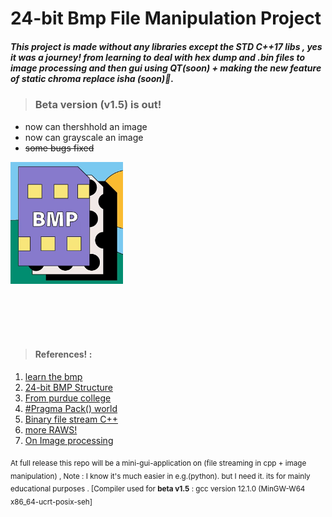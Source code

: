 # __24-bit Bmp File Manipulation Project__ 

##### This project is made without any libraries except the STD C++17 libs , yes it was a journey!  from learning to deal with hex dump and .bin files to image processing and then gui using QT(soon)  + making the new feature of static chroma replace isha (soon)💙.

> ### Beta version (v1.5) is out!
 * now can thershhold an image 
 * now can grayscale an image 
 * ~~some bugs fixed~~

![ alt text for screen readers](assets/Bmp_chorma.png "icon") 


</br>
</br>
</br>
</br>




> #### References! : 
  
1. [learn the  bmp](https://www.drdobbs.com/architecture-and-design/the-bmp-file-format-part-1/184409517)
2. [24-bit BMP Structure](https://upload.wikimedia.org/wikipedia/commons/7/75/BMPfileFormat.svg)
3. [From purdue college](https://engineering.purdue.edu/ece264/17au/hw/HW15)
4. [#Pragma Pack() world](https://learn.microsoft.com/en-us/cpp/preprocessor/pack?view=msvc-170)
5. [Binary file stream C++](https://www.eecs.umich.edu/courses/eecs380/HANDOUTS/cppBinaryFileIO-2.html)
6. [more RAWS!](https://cplusplus.com/articles/DzywvCM9/)
7. [On Image processing](https://web.stanford.edu/class/ee368/handouts.html)



<sub>At full release this repo will be a mini-gui-application on (file streaming in cpp  + image manipulation)  , Note : I know it's much easier in e.g.(python). but I need it.   its  for mainly educational purposes . [Compiler used for __beta v1.5__ : gcc version 12.1.0 (MinGW-W64 x86_64-ucrt-posix-seh]</sub> 
